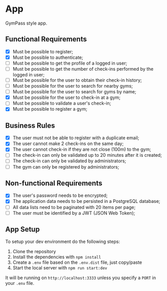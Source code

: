 # App

GymPass style app.

## Functional Requirements

- [x] Must be possible to register;
- [x] Must be possible to authenticate;
- [ ] Must be possible to get the profile of a logged in user;
- [ ] Must be possible to get the number of check-ins performed by the logged in user;
- [ ] Must be possible for the user to obtain their check-in history;
- [ ] Must be possible for the user to search for nearby gyms;
- [ ] Must be possible for the user to search for gyms by name;
- [x] Must be possible for the user to check-in at a gym;
- [ ] Must be possible to validate a user's check-in;
- [x] Must be possible to register a gym;

## Business Rules

- [x] The user must not be able to register with a duplicate email;
- [x] The user cannot make 2 check-ins on the same day;
- [x] The user cannot check-in if they are not close (100m) to the gym;
- [ ] The check-in can only be validated up to 20 minutes after it is created;
- [ ] The check-in can only be validated by administrators;
- [ ] The gym can only be registered by administrators;

## Non-functional Requirements

- [x] The user's password needs to be encrypted;
- [x] The application data needs to be persisted in a PostgreSQL database;
- [ ] All data lists need to be paginated with 20 items per page;
- [ ] The user must be identified by a JWT (JSON Web Token);

## App Setup

To setup your dev environment do the following steps:

1. Clone the repository
2. Install the dependencies with `npm install`
3. Create a `.env` file based on the `.env.dist` file, just copy/paste
4. Start the local server with `npm run start:dev`

It will be running on `http://localhost:3333` unless you specify a `PORT` in your `.env` file.


